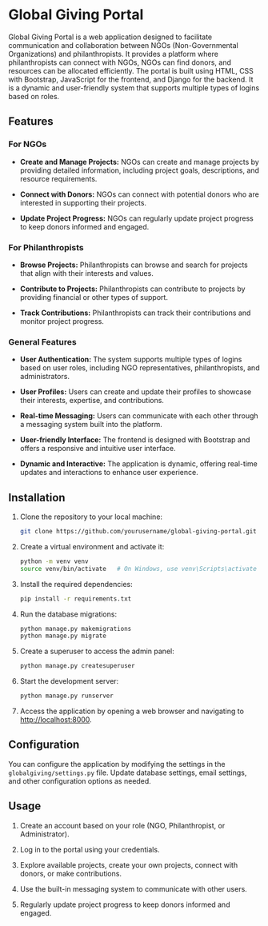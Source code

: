 

# Global Giving Portal

Global Giving Portal is a web application designed to facilitate communication and collaboration between NGOs (Non-Governmental Organizations) and philanthropists. It provides a platform where philanthropists can connect with NGOs, NGOs can find donors, and resources can be allocated efficiently. The portal is built using HTML, CSS with Bootstrap, JavaScript for the frontend, and Django for the backend. It is a dynamic and user-friendly system that supports multiple types of logins based on roles.

## Features

### For NGOs

- **Create and Manage Projects:** NGOs can create and manage projects by providing detailed information, including project goals, descriptions, and resource requirements.

- **Connect with Donors:** NGOs can connect with potential donors who are interested in supporting their projects.

- **Update Project Progress:** NGOs can regularly update project progress to keep donors informed and engaged.

### For Philanthropists

- **Browse Projects:** Philanthropists can browse and search for projects that align with their interests and values.

- **Contribute to Projects:** Philanthropists can contribute to projects by providing financial or other types of support.

- **Track Contributions:** Philanthropists can track their contributions and monitor project progress.

### General Features

- **User Authentication:** The system supports multiple types of logins based on user roles, including NGO representatives, philanthropists, and administrators.

- **User Profiles:** Users can create and update their profiles to showcase their interests, expertise, and contributions.

- **Real-time Messaging:** Users can communicate with each other through a messaging system built into the platform.

- **User-friendly Interface:** The frontend is designed with Bootstrap and offers a responsive and intuitive user interface.

- **Dynamic and Interactive:** The application is dynamic, offering real-time updates and interactions to enhance user experience.

## Installation

1. Clone the repository to your local machine:

   ```bash
   git clone https://github.com/yourusername/global-giving-portal.git
   ```

2. Create a virtual environment and activate it:

   ```bash
   python -m venv venv
   source venv/bin/activate   # On Windows, use venv\Scripts\activate
   ```

3. Install the required dependencies:

   ```bash
   pip install -r requirements.txt
   ```

4. Run the database migrations:

   ```bash
   python manage.py makemigrations
   python manage.py migrate
   ```

5. Create a superuser to access the admin panel:

   ```bash
   python manage.py createsuperuser
   ```

6. Start the development server:

   ```bash
   python manage.py runserver
   ```

7. Access the application by opening a web browser and navigating to [http://localhost:8000](http://localhost:8000).

## Configuration

You can configure the application by modifying the settings in the `globalgiving/settings.py` file. Update database settings, email settings, and other configuration options as needed.

## Usage

1. Create an account based on your role (NGO, Philanthropist, or Administrator).

2. Log in to the portal using your credentials.

3. Explore available projects, create your own projects, connect with donors, or make contributions.

4. Use the built-in messaging system to communicate with other users.

5. Regularly update project progress to keep donors informed and engaged.

